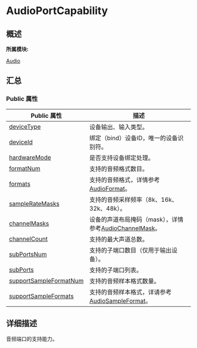 # AudioPortCapability


## **概述**

**所属模块:**

[Audio](_audio.md)


## **汇总**


### Public 属性

  | Public&nbsp;属性 | 描述 | 
| -------- | -------- |
| [deviceType](_audio.md#devicetype) | 设备输出、输入类型。 | 
| [deviceId](_audio.md#deviceid) | 绑定（bind）设备ID，唯一的设备识别符。 | 
| [hardwareMode](_audio.md#hardwaremode) | 是否支持设备绑定处理。 | 
| [formatNum](_audio.md#formatnum) | 支持的音频格式数目。 | 
| [formats](_audio.md#formats) | 支持的音频格式，详情参考[AudioFormat](_audio.md#audioformat)。 | 
| [sampleRateMasks](_audio.md#sampleratemasks) | 支持的音频采样频率（8k、16k、32k、48k）。 | 
| [channelMasks](_audio.md#channelmasks) | 设备的声道布局掩码（mask），详情参考[AudioChannelMask](_audio.md#audiochannelmask)。 | 
| [channelCount](_audio.md#channelcount-22) | 支持的最大声道总数。 | 
| [subPortsNum](_audio.md#subportsnum) | 支持的子端口数目（仅用于输出设备）。 | 
| [subPorts](_audio.md#subports) | 支持的子端口列表。 | 
| [supportSampleFormatNum](_audio.md#supportsampleformatnum) | 支持的音频样本格式数量。 | 
| [supportSampleFormats](_audio.md#supportsampleformats) | 支持的音频样本格式，详请参考[AudioSampleFormat](_codec.md#audiosampleformat)。 | 


## **详细描述**

音频端口的支持能力。
